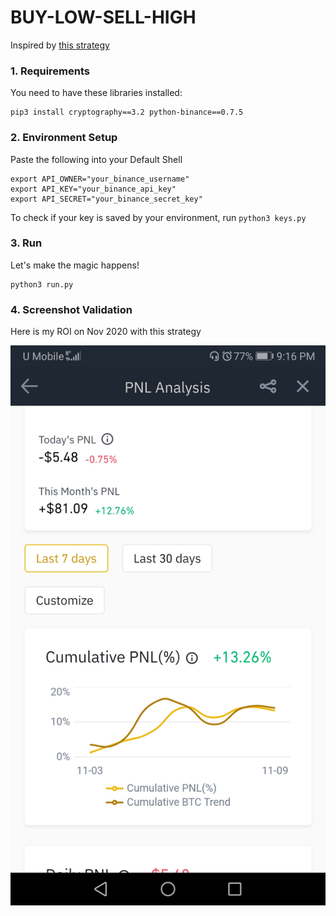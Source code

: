 # BUY-LOW-SELL-HIGH
Inspired by [this strategy](https://medium.com/@Grandecoffee/how-to-never-lose-money-in-the-stock-market-again-2a1f48c86c45)

### 1. Requirements
You need to have these libraries installed:
```
pip3 install cryptography==3.2 python-binance==0.7.5
```
### 2. Environment Setup
Paste the following into your Default Shell
```
export API_OWNER="your_binance_username"
export API_KEY="your_binance_api_key"
export API_SECRET="your_binance_secret_key"
```
To check if your key is saved by your environment, run `python3 keys.py`

### 3. Run
Let's make the magic happens!
```
python3 run.py
```

### 4. Screenshot Validation
Here is my ROI on Nov 2020 with this strategy
<p align="center">
  <img src=".ignore/ROI Nov 2020.jpg">
</p>

